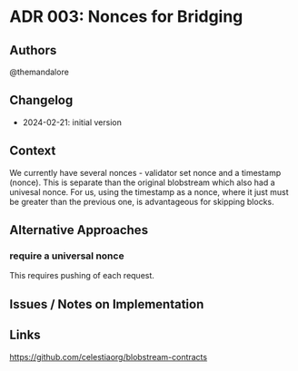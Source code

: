 # ADR 003: Nonces for Bridging

## Authors

@themandalore

## Changelog

- 2024-02-21: initial version

## Context

We currently have several nonces - validator set nonce and a timestamp (nonce).  This is separate than the original blobstream which also had a univesal nonce.  For us, using the timestamp as a nonce, where it just must be greater than the previous one, is advantageous for skipping blocks.  


## Alternative Approaches

### require a universal nonce

This requires pushing of each request. 


## Issues / Notes on Implementation

## Links

https://github.com/celestiaorg/blobstream-contracts 
